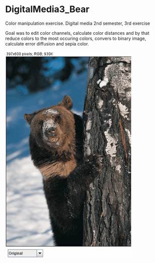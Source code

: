 # DigitalMedia3_Bear
Color manipulation exercise. Digital media 2nd semester, 3rd exercise

Goal was to edit color channels, calculate color distances and by that reduce colors
to the most occuring colors, convers to binary image, calculate error diffusion and
sepia color.

<img src="ColorManipulation_show.gif">
